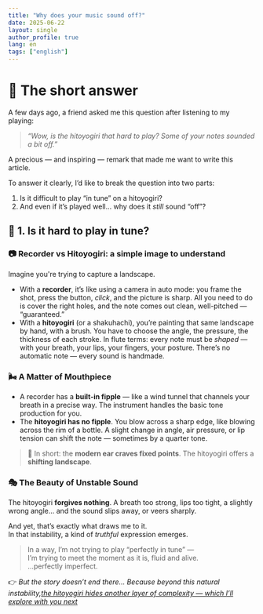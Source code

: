 ```yaml
---
title: "Why does your music sound off?"
date: 2025-06-22
layout: single
author_profile: true
lang: en
tags: ["english"]
---
```

# 🎐 The short answer

A few days ago, a friend asked me this question after listening to my playing:

> *“Wow, is the hitoyogiri that hard to play? Some of your notes sounded a bit off.”*

A precious — and inspiring — remark that made me want to write this article.

To answer it clearly, I’d like to break the question into two parts:

1. Is it difficult to play “in tune” on a hitoyogiri?  
2. And even if it’s played well… why does it *still* sound “off”?


## 🎯 1. Is it hard to play in tune?

### 📷 Recorder vs Hitoyogiri: a simple image to understand

Imagine you're trying to capture a landscape.

- With a **recorder**, it’s like using a camera in auto mode: you frame the shot, press the button, *click*, and the picture is sharp. All you need to do is cover the right holes, and the note comes out clean, well-pitched — “guaranteed.”
- With a **hitoyogiri** (or a shakuhachi), you’re painting that same landscape by hand, with a brush. You have to choose the angle, the pressure, the thickness of each stroke. In flute terms: every note must be *shaped* — with your breath, your lips, your fingers, your posture. There’s no automatic note — every sound is handmade.


### 🌬 A Matter of Mouthpiece

- A recorder has a **built-in fipple** — like a wind tunnel that channels your breath in a precise way. The instrument handles the basic tone production for you.
- The **hitoyogiri has no fipple**. You blow across a sharp edge, like blowing across the rim of a bottle. A slight change in angle, air pressure, or lip tension can shift the note — sometimes by a quarter tone.

> 🎵 In short: the **modern ear craves fixed points**. The hitoyogiri offers a **shifting landscape**.


### 🎭 The Beauty of Unstable Sound

The hitoyogiri **forgives nothing**. A breath too strong, lips too tight, a slightly wrong angle… and the sound slips away, or veers sharply.

And yet, that’s exactly what draws me to it.  
In that instability, a kind of *truthful* expression emerges.

> In a way, I’m not trying to play “perfectly in tune” —  
> I’m trying to meet the moment as it is, fluid and alive.  
> …perfectly imperfect.


👉 *But the story doesn’t end there... Because beyond this natural instability,[the hitoyogiri hides another layer of complexity — which I’ll explore with you next](/sounds-off-part2/)*
